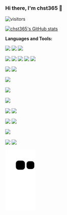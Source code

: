 ### Hi there, I'm chst365 👋

![visitors](https://visitor-badge.glitch.me/badge?page_id=chst365.chst365)

[![chst365's GitHub stats](https://github-readme-stats.vercel.app/api?username=chst365&count_private=true&include_all_commits=true&show_icons=true)](https://github.com/chst365)

**Languages and Tools:**

<code><img height="20" src="https://cdn.jsdelivr.net/gh/chst365/explore/topics/html/html.png"></code>
<code><img height="20" src="https://cdn.jsdelivr.net/gh/chst365/explore/topics/css/css.png"></code>
<code><img height="20" src="https://cdn.jsdelivr.net/gh/chst365/explore/topics/javascript/javascript.png"></code>

<code><img height="20" src="https://cdn.jsdelivr.net/gh/chst365/explore/topics/vue/vue.png"></code>
<code><img height="20" src="https://cdn.jsdelivr.net/gh/chst365/explore/topics/react/react.png"></code>
<code><img height="20" src="https://cdn.jsdelivr.net/gh/chst365/explore/topics/angular/angular.png"></code>
<code><img height="20" src="https://cdn.jsdelivr.net/gh/chst365/explore/topics/flutter/flutter.png"></code>
<code><img height="20" src="https://cdn.jsdelivr.net/gh/chst365/explore/topics/electron/electron.png"></code>

<code><img height="20" src="https://cdn.jsdelivr.net/gh/chst365/explore/topics/chrome/chrome.png"></code>
<code><img height="20" src="https://cdn.jsdelivr.net/gh/chst365/explore/topics/firefox/firefox.png"></code>

<code><img height="20" src="https://cdn.jsdelivr.net/gh/chst365/explore/topics/redux/redux.png"></code>

<code><img height="20" src="https://cdn.jsdelivr.net/gh/chst365/explore/topics/webpack/webpack.png"></code>

<code><img height="20" src="https://cdn.jsdelivr.net/gh/chst365/explore/topics/visual-studio-code/visual-studio-code.png"></code>

<code><img height="20" src="https://cdn.jsdelivr.net/gh/chst365/explore/topics/nodejs/nodejs.png"></code>
<code><img height="20" src="https://cdn.jsdelivr.net/gh/chst365/explore/topics/python/python.png"></code>

<code><img height="20" src="https://cdn.jsdelivr.net/gh/chst365/explore/topics/mysql/mysql.png"></code>
<code><img height="20" src="https://cdn.jsdelivr.net/gh/chst365/explore/topics/mongodb/mongodb.png"></code>

<code><img height="20" src="https://cdn.jsdelivr.net/gh/chst365/explore/topics/nginx/nginx.png"></code>

<code><img height="20" src="https://cdn.jsdelivr.net/gh/chst365/explore/topics/docker/docker.png"></code>
<code><img height="20" src="https://cdn.jsdelivr.net/gh/chst365/explore/topics/jenkins/jenkins.png"></code>

![](https://raw.githubusercontent.com/aboutmydreams/aboutmydreams/output/github-contribution-grid-snake.svg) 

<!-- [![Top Langs](https://github-readme-stats.vercel.app/api/top-langs/?username=chst365&count_private=true&include_all_commits=true)](https://github.com/chst365) -->
